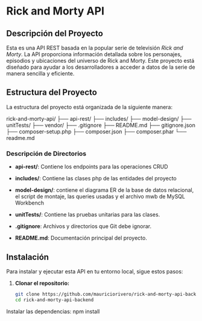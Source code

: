 # Rick and Morty API

## Descripción del Proyecto

Esta es una API REST basada en la popular serie de televisión *Rick and Morty*. La API proporciona información detallada sobre los personajes, episodios y ubicaciones del universo de Rick and Morty. Este proyecto está diseñado para ayudar a los desarrolladores a acceder a datos de la serie de manera sencilla y eficiente.

## Estructura del Proyecto

La estructura del proyecto está organizada de la siguiente manera:

rick-and-morty-api/
├── api-rest/
├── includes/
├── model-design/
├── unitTests/
├── vendor/
├── .gitignore
├── README.md
├── gitignore.json
├── composer-setup.php
├── composer.json
├── composer.phar
└── readme.md


### Descripción de Directorios

- **api-rest/**: Contiene los endpoints para las operaciones CRUD

- **includes/**: Contiene las clases php de las entidades del proyecto

- **model-design/**: contiene el diagrama ER de la base de datos relacional, el script de montaje, las queries usadas y el archivo mwb de MySQL Workbench

- **unitTests/**: Contiene las pruebas unitarias para las clases.

- **.gitignore**: Archivos y directorios que Git debe ignorar.

- **README.md**: Documentación principal del proyecto.


## Instalación

Para instalar y ejecutar esta API en tu entorno local, sigue estos pasos:

1. **Clonar el repositorio:**
   ```bash
   git clone https://github.com/mauriciorivero/rick-and-morty-api-backend.git
   cd rick-and-morty-api-backend

Instalar las dependencias:
npm install
